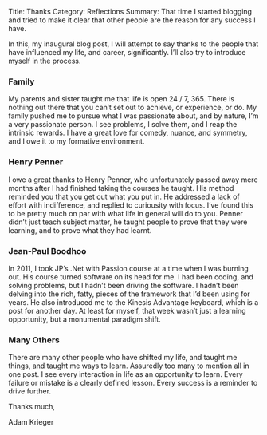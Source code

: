 Title: Thanks
Category: Reflections
Summary: That time I started blogging and tried to make it clear that other people are the reason for any success I have.

In this, my inaugural blog post, I will attempt to say thanks to the people that have influenced my life, and career, significantly. I’ll also try to introduce myself in the process.

### Family

My parents and sister taught me that life is open 24 / 7, 365. There is nothing out there that you can’t set out to achieve, or experience, or do. My family pushed me to pursue what I was passionate about, and by nature, I’m a very passionate person. I see problems, I solve them, and I reap the intrinsic rewards. I have a great love for comedy, nuance, and symmetry, and I owe it to my formative environment.

### Henry Penner

I owe a great thanks to Henry Penner, who unfortunately passed away mere months after I had finished taking the courses he taught. His method reminded you that you get out what you put in. He addressed a lack of effort with indifference, and replied to curiousity with focus. I’ve found this to be pretty much on par with what life in general will do to you. Penner didn’t just teach subject matter, he taught people to prove that they were learning, and to prove what they had learnt.

### Jean-Paul Boodhoo

In 2011, I took JP’s .Net with Passion course at a time when I was burning out. His course turned software on its head for me. I had been coding, and solving problems, but I hadn’t been driving the software. I hadn’t been delving into the rich, fatty, pieces of the framework that I’d been using for years. He also introduced me to the Kinesis Advantage keyboard, which is a post for another day. At least for myself, that week wasn’t just a learning opportunity, but a monumental paradigm shift.

### Many Others

There are many other people who have shifted my life, and taught me things, and taught me ways to learn. Assuredly too many to mention all in one post. I see every interaction in life as an opportunity to learn. Every failure or mistake is a clearly defined lesson. Every success is a reminder to drive further.

Thanks much,

Adam Krieger
